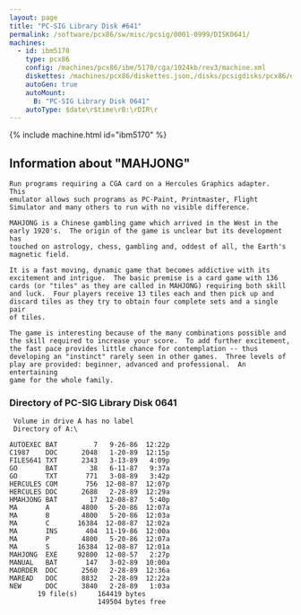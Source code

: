 ```yaml
---
layout: page
title: "PC-SIG Library Disk #641"
permalink: /software/pcx86/sw/misc/pcsig/0001-0999/DISK0641/
machines:
  - id: ibm5170
    type: pcx86
    config: /machines/pcx86/ibm/5170/cga/1024kb/rev3/machine.xml
    diskettes: /machines/pcx86/diskettes.json,/disks/pcsigdisks/pcx86/diskettes.json
    autoGen: true
    autoMount:
      B: "PC-SIG Library Disk 0641"
    autoType: $date\r$time\rB:\rDIR\r
---
```


{% include machine.html id="ibm5170" %}

## Information about "MAHJONG"

    Run programs requiring a CGA card on a Hercules Graphics adapter.  This
    emulator allows such programs as PC-Paint, Printmaster, Flight
    Simulator and many others to run with no visible difference.
    
    MAHJONG is a Chinese gambling game which arrived in the West in the
    early 1920's.  The origin of the game is unclear but its development has
    touched on astrology, chess, gambling and, oddest of all, the Earth's
    magnetic field.
    
    It is a fast moving, dynamic game that becomes addictive with its
    excitement and intrigue.  The basic premise is a card game with 136
    cards (or "tiles" as they are called in MAHJONG) requiring both skill
    and luck.  Four players receive 13 tiles each and then pick up and
    discard tiles as they try to obtain four complete sets and a single pair
    of tiles.
    
    The game is interesting because of the many combinations possible and
    the skill required to increase your score.  To add further excitement,
    the fast pace provides little chance for contemplation -- thus
    developing an "instinct" rarely seen in other games.  Three levels of
    play are provided: beginner, advanced and professional.  An entertaining
    game for the whole family.

### Directory of PC-SIG Library Disk 0641

     Volume in drive A has no label
     Directory of A:\

    AUTOEXEC BAT         7   9-26-86  12:22p
    C1987    DOC      2048   1-20-89  12:15p
    FILES641 TXT      2343   3-13-89   4:09p
    GO       BAT        38   6-11-87   9:37a
    GO       TXT       771   3-08-89   3:42p
    HERCULES COM       756  12-08-87  12:07p
    HERCULES DOC      2688   2-28-89  12:29a
    HMAHJONG BAT        17  12-08-87   5:40p
    MA       A        4800   5-20-86  12:07a
    MA       B        4800   5-20-86  12:03a
    MA       C       16384  12-08-87  12:02a
    MA       INS       404  11-19-86  12:00a
    MA       P        4800   5-20-86  12:07a
    MA       S       16384  12-08-87  12:01a
    MAHJONG  EXE     92800  12-08-57   2:27p
    MANUAL   BAT       147   3-02-89  10:00a
    MAORDER  DOC      2560   2-28-89  12:36a
    MAREAD   DOC      8832   2-28-89  12:22a
    NEW      DOC      3840   2-28-89   1:03a
           19 file(s)     164419 bytes
                          149504 bytes free
